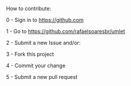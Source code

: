 How to contribute:


0 - Sign in to https://github.com

1 - Go to https://github.com/rafaelsoaresbr/umlet

2 - Submit a new Issue and/or:

3 - Fork this project

4 - Commit your change

5 - Submit a new pull request
